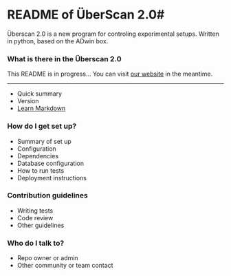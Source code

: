 # README of ÜberScan 2.0#

Überscan 2.0 is a new program for controling experimental setups. Written in python, based on the ADwin box.

### What is there in the Überscan 2.0 ###
This README is in progress... 
You can visit [our website](http://www.single-molecule.nl) in the meantime.











* * *
* Quick summary
* Version
* [Learn Markdown](https://bitbucket.org/tutorials/markdowndemo)

### How do I get set up? ###

* Summary of set up
* Configuration
* Dependencies
* Database configuration
* How to run tests
* Deployment instructions

### Contribution guidelines ###

* Writing tests
* Code review
* Other guidelines

### Who do I talk to? ###

* Repo owner or admin
* Other community or team contact